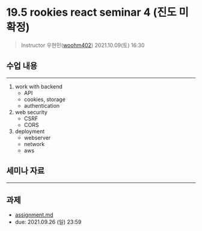 19.5 rookies react seminar 4 (진도 미확정)
================================

> Instructor 우현민([woohm402](https://github.com/woohm402))
> 2021.10.09(토) 16:30

## 수업 내용

------------------
1. work with backend
    - API
    - cookies, storage
    - authentication
1. web security
    - CSRF
    - CORS
1. deployment
    - webserver
    - network
    - aws
    

## 세미나 자료

------------------

## 과제
- [assignment.md](assignment.md)
- due: 2021.09.26 (일) 23:59
